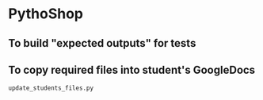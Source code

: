 # PythoShop

## To build "expected outputs" for tests

## To copy required files into student's GoogleDocs

`update_students_files.py`